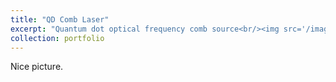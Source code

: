 ```yaml
---
title: "QD Comb Laser"
excerpt: "Quantum dot optical frequency comb source<br/><img src='/images/pf1.png' width="250">"
collection: portfolio
---
```


Nice picture. 
